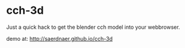 cch-3d
======
Just a quick hack to get the blender cch model into your webbrowser.

demo at: http://saerdnaer.github.io/cch-3d
